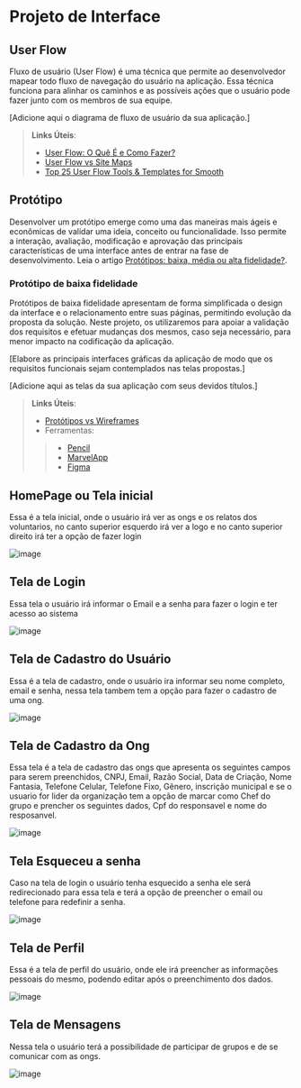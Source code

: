 
# Projeto de Interface

## User Flow

Fluxo de usuário (User Flow) é uma técnica que permite ao desenvolvedor mapear todo fluxo de navegação do usuário na aplicação. Essa técnica funciona para alinhar os caminhos e as possíveis ações que o usuário pode fazer junto com os membros de sua equipe.

[Adicione aqui o diagrama de fluxo de usuário da sua aplicação.] 

> **Links Úteis**:
> - [User Flow: O Quê É e Como Fazer?](https://medium.com/7bits/fluxo-de-usu%C3%A1rio-user-flow-o-que-%C3%A9-como-fazer-79d965872534)
> - [User Flow vs Site Maps](http://designr.com.br/sitemap-e-user-flow-quais-as-diferencas-e-quando-usar-cada-um/)
> - [Top 25 User Flow Tools & Templates for Smooth](https://www.mockplus.com/blog/post/user-flow-tools)

## Protótipo

Desenvolver um protótipo emerge como uma das maneiras mais ágeis e econômicas de validar uma ideia, conceito ou funcionalidade. Isso permite a interação, avaliação, modificação e aprovação das principais características de uma interface antes de entrar na fase de desenvolvimento. Leia o artigo [Protótipos: baixa, média ou alta fidelidade?](https://medium.com/ladies-that-ux-br/prot%C3%B3tipos-baixa-m%C3%A9dia-ou-alta-fidelidade-71d897559135).

### Protótipo de baixa fidelidade

Protótipos de baixa fidelidade apresentam de forma simplificada o design da interface e o relacionamento entre suas páginas, permitindo evolução da proposta da solução. Neste projeto, os utilizaremos para apoiar a validação dos requisitos e efetuar mudanças dos mesmos, caso seja necessário, para menor impacto na codificação da aplicação.

[Elabore as principais interfaces gráficas da aplicação de modo que os requisitos funcionais sejam contemplados nas telas propostas.]

[Adicione aqui as telas da sua aplicação com seus devidos títulos.] 
 
> **Links Úteis**:
> - [Protótipos vs Wireframes](https://www.nngroup.com/videos/prototypes-vs-wireframes-ux-projects/)
>- Ferramentas:
>> - [Pencil](https://pencil.evolus.vn/)
>> - [MarvelApp](https://marvelapp.com/)
>> - [Figma](https://www.figma.com/)

## HomePage ou Tela inicial
Essa é a tela inicial, onde o usuário irá ver as ongs e os relatos dos voluntarios, no canto superior esquerdo irá ver a logo e no canto superior direito irá
ter a opção de fazer login

![image](https://github.com/ICEI-PUC-Minas-PMV-ADS/pmv-ads-2024-1-e1-proj-web-t11-pmv-ads-2024-1-e1-projetovat/assets/118924567/1d65d416-fd98-4a5c-887b-0a94cebf2cd4)

## Tela de Login
Essa tela o usuário irá informar o Email e a senha para fazer o login e ter acesso ao sistema

![image](https://github.com/ICEI-PUC-Minas-PMV-ADS/pmv-ads-2024-1-e1-proj-web-t11-pmv-ads-2024-1-e1-projetovat/assets/118924567/4deb29d9-9633-4be8-921f-ba12824a0005)

## Tela de Cadastro do Usuário
Essa é a tela de cadastro, onde o usuário ira informar seu nome completo, email e senha, nessa tela tambem tem a opção para fazer o cadastro de uma ong.

![image](https://github.com/ICEI-PUC-Minas-PMV-ADS/pmv-ads-2024-1-e1-proj-web-t11-pmv-ads-2024-1-e1-projetovat/assets/118924567/6ae4ea54-fae4-476e-8e4d-40a7f7f0dbf2)

## Tela de Cadastro da Ong
Essa tela é a tela de cadastro das ongs que apresenta os seguintes campos para serem preenchidos, CNPJ, Email, Razão Social, Data de Criação, Nome Fantasia,
Telefone Celular, Telefone Fixo, Gênero, inscrição municipal e se o usuario for lider da organização tem a opção de marcar como Chef do grupo e prencher os
seguintes dados, Cpf do responsavel e nome do resposanvel.

![image](https://github.com/ICEI-PUC-Minas-PMV-ADS/pmv-ads-2024-1-e1-proj-web-t11-pmv-ads-2024-1-e1-projetovat/assets/118924567/1fd77af7-0143-46d0-b22d-0bc43ed65862)

## Tela Esqueceu a senha
Caso na tela de login o usuário tenha esquecido a senha ele será redirecionado para essa tela e terá a opção de preencher o email ou telefone para redefinir a senha.

![image](https://github.com/ICEI-PUC-Minas-PMV-ADS/pmv-ads-2024-1-e1-proj-web-t11-pmv-ads-2024-1-e1-projetovat/assets/118924567/d80ae879-3fe5-4d10-b371-fdfa4e46ad2e)

## Tela de Perfil 
Essa é a tela de perfil do usuário, onde ele irá preencher as informações pessoais do mesmo, podendo editar após o preenchimento dos dados.

![image](https://github.com/ICEI-PUC-Minas-PMV-ADS/pmv-ads-2024-1-e1-proj-web-t11-pmv-ads-2024-1-e1-projetovat/assets/118924567/cc273552-fee4-4ef9-afbb-ff35f1d95372)

## Tela de Mensagens
Nessa tela o usuário terá a possibilidade de participar de grupos e de se comunicar com as ongs.


![image](https://github.com/ICEI-PUC-Minas-PMV-ADS/pmv-ads-2024-1-e1-proj-web-t11-pmv-ads-2024-1-e1-projetovat/assets/118924567/5e708ed9-3860-4e51-8a52-c310a2b77271)


 


